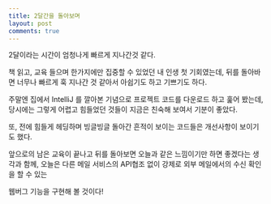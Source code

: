 ```yaml
---
title: 2달간을 돌아보며
layout: post
comments: true
---
```


2달이라는 시간이 엄청나게 빠르게 지나간것 같다.

책 읽고, 교육 들으며 한가지에만 집중할 수 있었던 내 인생 첫 기회였는데, 뒤를 돌아바면 너무나 빠르게 훅 지나간 것 같아서 아쉽기도 하고 기쁘기도 하다.

주말엔 집에서 IntelliJ 를 깔아본 기념으로 프로젝트 코드를 다운로드 하고 훑어 봤는데, 당시에는 그렇게 어렵고 힘들었던 것들이 지금은 친숙해 보여서 기분이 좋았다.

또, 전에 힘들게 헤딩하며 빙글빙글 돌아간 흔적이 보이는 코드들은 개선사항이 보이기도 했다.

앞으로의 남은 교육이 끝나고 뒤를 돌아보면 오늘과 같은 느낌이기만 하면 좋겠다는 생각과 함께, 오늘은 다른 메일 서비스의 API협조 없이 강제로 외부 메일에서의 수신 확인을 할 수 있는

웹버그 기능을 구현해 볼 것이다!
